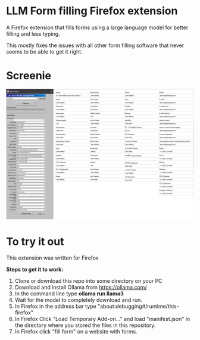 # LLM Form filling Firefox extension
A Firefox extension that fills forms using a large language model for better filling and less typing. 

This mostly fixes the issues with all other form filling software that never seems to be able to get it right. 

# Screenie
![f6d6ead3ea707654c30abbcd96ac2381.png](./f6d6ead3ea707654c30abbcd96ac2381.png)
# To try it out
This extension was written for Firefox

**Steps to get it to work:**
1. Clone or download this repo into some directory on your PC
2. Download and install Ollama from https://ollama.com/
3. In the command line type **ollama run llama3**
4. Wait for the model to completely download and run.
5. In Firefox in the address bar type "about:debugging#/runtime/this-firefox"
6. In Firefox Click "Load Temporary Add-on..." and load "manifest.json" in the directory where you stored the files in this repository.
7. In Firefox click "fill form" on a website with forms.
